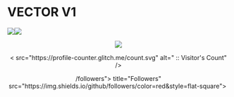  # VECTOR V1
   <a><img src='https://i.imgur.com/LyHic3i.gif'/></a><a><img src='https://i.imgur.com/LyHic3i.gif'/></a>
<p align="center">
<p align="center
  <a href="https://git.io/typing-svg" src="https://readme-typing-svg.demolab.com?font=EB+Garamond&weight=800&size=28&duration=4000&pause=1000&random=false&width=435&lines=+•★⃝ VECTOR+V1★⃝•;MULTI-DEVICE+WHATSAPP+BOT;DEVELOPED+BY+KING FABLE+;RELEASED+DATE+22%2F6%2F2024." alt="Typing SVG" /></a>
 </p>
<p align="center">
<img src="https://telegra.ph/file/"/> 
<p align="center">< src="https://profile-counter.glitch.me/count.svg" alt=" :: Visitor's Count" /></p>
<p align="center">
/followers"> title="Followers" src="https://img.shields.io/github/followers/color=red&style=flat-square"></a>
<a href="/-VECTOR-V1/stargazers/"><img 
"name font"blue
